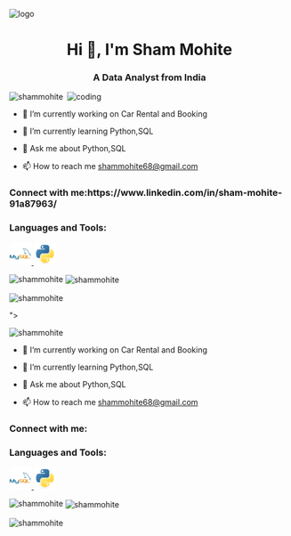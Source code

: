 ![logo](https://github.com/ShamMohite/ShamMohite/blob/main/Sham%20Mohite.png)

<h1 align="center">Hi 👋, I'm Sham Mohite</h1>
<h3 align="center">A Data Analyst from India</h3>
<img align="right" alt="coding" width="400" src="https://camo.githubusercontent.com/cae12fddd9d6982901d82580bdf321d81fb299141098ca1c2d4891870827bf17/68747470733a2f2f6d69726f2e6d656469756d2e636f6d2f6d61782f313336302f302a37513379765349765f7430696f4a2d5a2e676966">



<p align="left"> <img src="https://komarev.com/ghpvc/?username=shammohite&label=Profile%20views&color=0e75b6&style=flat" alt="shammohite" /> </p>

- 🔭 I’m currently working on Car Rental and Booking

- 🌱 I’m currently learning Python,SQL

- 💬 Ask me about Python,SQL

- 📫 How to reach me shammohite68@gmail.com

<h3 align="left">Connect with me:https://www.linkedin.com/in/sham-mohite-91a87963/</h3>
<p align="left">
</p>

<h3 align="left">Languages and Tools:</h3>
<p align="left"> <a href="https://www.mysql.com/" target="_blank" rel="noreferrer"> <img src="https://raw.githubusercontent.com/devicons/devicon/master/icons/mysql/mysql-original-wordmark.svg" alt="mysql" width="40" height="40"/> </a> <a href="https://www.python.org" target="_blank" rel="noreferrer"> <img src="https://raw.githubusercontent.com/devicons/devicon/master/icons/python/python-original.svg" alt="python" width="40" height="40"/> </a> </p>

<p><img align="left" src="https://github-readme-stats.vercel.app/api/top-langs?username=shammohite&show_icons=true&locale=en&layout=compact" alt="shammohite" /></p>

<p>&nbsp;<img align="center" src="https://github-readme-stats.vercel.app/api?username=shammohite&show_icons=true&locale=en" alt="shammohite" /></p>

<p><img align="center" src="https://github-readme-streak-stats.herokuapp.com/?user=shammohite&" alt="shammohite" /></p>">

<p align="left"> <img src="https://komarev.com/ghpvc/?username=shammohite&label=Profile%20views&color=0e75b6&style=flat" alt="shammohite" /> </p>

- 🔭 I’m currently working on Car Rental and Booking

- 🌱 I’m currently learning Python,SQL

- 💬 Ask me about Python,SQL

- 📫 How to reach me shammohite68@gmail.com

<h3 align="left">Connect with me:</h3>
<p align="left">
</p>

<h3 align="left">Languages and Tools:</h3>
<p align="left"> <a href="https://www.mysql.com/" target="_blank" rel="noreferrer"> <img src="https://raw.githubusercontent.com/devicons/devicon/master/icons/mysql/mysql-original-wordmark.svg" alt="mysql" width="40" height="40"/> </a> <a href="https://www.python.org" target="_blank" rel="noreferrer"> <img src="https://raw.githubusercontent.com/devicons/devicon/master/icons/python/python-original.svg" alt="python" width="40" height="40"/> </a> </p>

<p><img align="left" src="https://github-readme-stats.vercel.app/api/top-langs?username=shammohite&show_icons=true&locale=en&layout=compact" alt="shammohite" /></p>

<p>&nbsp;<img align="center" src="https://github-readme-stats.vercel.app/api?username=shammohite&show_icons=true&locale=en" alt="shammohite" /></p>

<p><img align="center" src="https://github-readme-streak-stats.herokuapp.com/?user=shammohite&" alt="shammohite" /></p>
